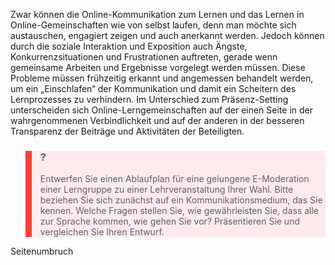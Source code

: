 <!-- filename: 05_Fazit.md -->
<!-- title: Fazit -->

Zwar können die Online-Kommunikation zum Lernen und das Lernen in Online-Gemeinschaften wie von selbst laufen, denn man möchte sich austauschen, engagiert zeigen und auch anerkannt werden. Jedoch können durch die soziale Interaktion und Exposition auch Ängste, Konkurrenzsituationen und Frustrationen auftreten, gerade wenn gemeinsame Arbeiten und Ergebnisse vorgelegt werden müssen. Diese Probleme müssen frühzeitig erkannt und angemessen behandelt werden, um ein „Einschlafen“ der Kommunikation und damit ein Scheitern des Lernprozesses zu verhindern. Im Unterschied zum Präsenz-Setting unterscheiden sich Online-Lerngemeinschaften auf der einen Seite in der wahrgenommenen Verbindlichkeit und auf der anderen in der besseren Transparenz der Beiträge und Aktivitäten der Beteiligten.

<blockquote style="background: #FFEBEE; border-left: 10px solid #F44336">

### ?

Entwerfen Sie einen Ablaufplan für eine gelungene E-Moderation einer Lerngruppe zu einer Lehrveranstaltung Ihrer Wahl. Bitte beziehen Sie sich zunächst auf ein Kommunikationsmedium, das Sie kennen. Welche Fragen stellen Sie, wie gewährleisten Sie, dass alle zur Sprache kommen, wie gehen Sie vor? Präsentieren Sie und vergleichen Sie Ihren Entwurf.

</blockquote>

Seitenumbruch
